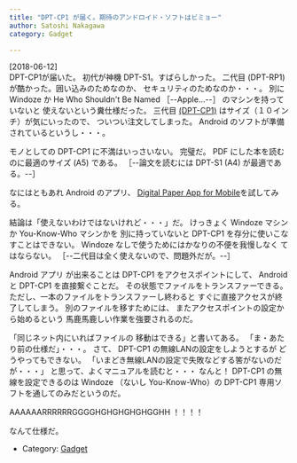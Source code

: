 ```yaml
---
title: "DPT-CP1 が届く。期待のアンドロイド・ソフトはビミョー"
author: Satoshi Nakagawa
category: Gadget

---
```


[2018-06-12]  
 DPT-CP1が届いた。
初代が神機 DPT-S1。すばらしかった。
二代目 (DPT-RP1) が酷かった。囲い込みのためなのか、
セキュリティのためなのか・・・。
別に Windoze か He Who Shouldn't Be Named
［--Apple...--］  のマシンを持っていないと
使えないという糞仕様だった。
三代目
[(DPT-CP1)](https://www.sony.jp/digital-paper/products/DPT-CP1/) はサイズ（１０インチ）が気にいったので、
ついつい注文してしまった。
Android のソフトが準備されているというし・・・。

 モノとしての DPT-CP1 に不満はいっさいない。
完璧だ。
PDF にした本を読むのに最適のサイズ (A5) である。
［--論文を読むには DPT-S1 (A4) が最適である。--］

 なにはともあれ Android のアプリ、
[Digital Paper App for Mobile](https://www.sony.jp/digital-paper/apl/dpa-m.html)を試してみる。

 結論は「使えないわけではないけれど・・・」だ。
けっきょく Windoze マシンか You-Know-Who マシンかを
別に持っていないと
DPT-CP1 を存分に使いこなすことはできない。
Windoze なしで使うためにはかなりの不便を我慢しなく
てはならない。
［--二代目は全く使えないので、問題外だが。--］

<!--more-->

 Android アプリ が出来ることは
DPT-CP1 をアクセスポイントにして、
Android と DPT-CP1 を直接繋ぐことだ。
その状態でファイルをトランスファーできる。
ただし、一本のファイルをトランスファーし終わると
すぐに直接アクセスが終了してしまう。
別のファイルを移すためには、
またアクセスポイントの設定から始めるという
馬鹿馬鹿しい作業を強要されるのだ。

 「同じネット内にいればファイルの
移動はできる」と書いてある。
「ま・あたり前の仕様だ」・・・。
さて、
DPT-CP1 の無線LANの設定をしようとするが
どうやってもできない。
「いまどき無線LANの設定で失敗などする筈がないのだ
が・・・」
と思って、よくマニュアルを読むと・・・
なんと！
DPT-CP1 の無線を設定できるのは
Windoze （ないし You-Know-Who）の
DPT-CP1 専用ソフトを通してのみだというのだ。

 AAAAAARRRRRRGGGGHGHGHGHGHGGHH ！！！！

 なんて仕様だ。

- Category: [Gadget](/categories.html#Gadget)

